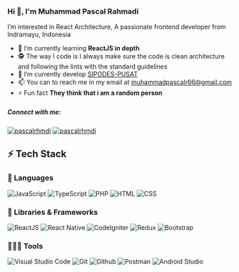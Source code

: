 ### Hi 👋, I'm Muhammad Pascal Rahmadi

I’m interested in React Architecture, A passionate frontend developer from Indramayu, Indonesia

- 🌱 I’m currently learning **ReactJS in depth**
- 🕵 The way I code is I always make sure the code is clean architecture and following the lints with the standard guidelines
- 👯 I’m currently develop [SIPODES-PUSAT](pusat.sipodes.my.id)
- 📫 You can to reach me in my email at muhammadpascalr66@gmail.com
- ⚡ Fun fact **They think that i am a random person**

<h5 align="left">Connect with me:</h5>
<p align="left">
<a href="https://linkedin.com/in/pascalrhmdi" target="blank"><img align="center" src="https://img.shields.io/badge/LinkedIn-0077B5?style=for-the-badge&logo=linkedin&logoColor=white" alt="pascalrhmdi" /></a>
<a href="https://instagram.com/pascalrhmdi" target="blank"><img align="center" src="https://img.shields.io/badge/Instagram-E4405F?style=for-the-badge&logo=instagram&logoColor=white" alt="pascalrhmdi" /></a>
</p>

## ⚡ Tech Stack

### 🚀 Languages

![JavaScript](https://img.shields.io/badge/JavaScript-F7DF1E?style=for-the-badge&logo=javascript&logoColor=black)
![TypeScript](https://img.shields.io/badge/TypeScript-007ACC?style=for-the-badge&logo=typescript&logoColor=white)
![PHP](https://img.shields.io/badge/PHP-777BB4?style=for-the-badge&logo=php&logoColor=white)
![HTML](https://img.shields.io/badge/HTML-239120?style=for-the-badge&logo=html5&logoColor=white)
![CSS](https://img.shields.io/badge/CSS-239120?&style=for-the-badge&logo=css3&logoColor=white)

### 🧩 Libraries & Frameworks

![ReactJS](https://img.shields.io/badge/React-20232A?style=for-the-badge&logo=react&logoColor=61DAFB)
![React Native](https://img.shields.io/badge/React_Native-20232A?style=for-the-badge&logo=react&logoColor=61DAFB)
![CodeIgniter](https://img.shields.io/badge/Android-3DDC84?style=for-the-badge&logo=android&logoColor=white)
![Redux](https://img.shields.io/badge/Redux-593D88?style=for-the-badge&logo=redux&logoColor=white)
![Bootstrap](https://img.shields.io/badge/Bootstrap-563D7C?style=for-the-badge&logo=bootstrap&logoColor=white)

### 🧑🏻‍💻 Tools

![Visual Studio Code](https://img.shields.io/badge/Visual_Studio_Code-0078D4?style=for-the-badge&logo=visual%20studio%20code&logoColor=white)
![Git](https://img.shields.io/badge/Git-F05032?style=for-the-badge&logo=git&logoColor=white)
![Github](https://img.shields.io/badge/GitHub-100000?style=for-the-badge&logo=github&logoColor=white)
![Postman](https://img.shields.io/badge/Postman-FF6C37?style=for-the-badge&logo=Postman&logoColor=white)
![Android Studio](https://img.shields.io/badge/Android_Studio-3DDC84?style=for-the-badge&logo=android-studio&logoColor=white)


<!---
pascalrhmdi/pascalrhmdi is a ✨ special ✨ repository because its `README.md` (this file) appears on your GitHub profile.
You can click the Preview link to take a look at your changes.
--->
